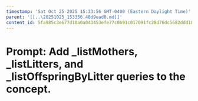 ```yaml
---
timestamp: 'Sat Oct 25 2025 15:33:56 GMT-0400 (Eastern Daylight Time)'
parent: '[[..\20251025_153356.48d9ead0.md]]'
content_id: 5fa985c3e677d10a0a043453efe77c0b91c017091fc28d76dc5682ddd1897b12
---
```


# Prompt: Add \_listMothers, \_listLitters, and \_listOffspringByLitter queries to the concept.
